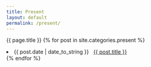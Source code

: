 ```yaml
---
title: Present
layout: default
permalink: /present/
---
```

{{ page.title }}
{% for post in site.categories.present %}
 <li><span>{{ post.date | date_to_string }}</span> &nbsp; <a href="{{ post.url }}">{{ post.title }}</a></li>
{% endfor %}
